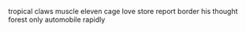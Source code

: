 tropical claws muscle eleven cage love store report border his thought forest only automobile rapidly